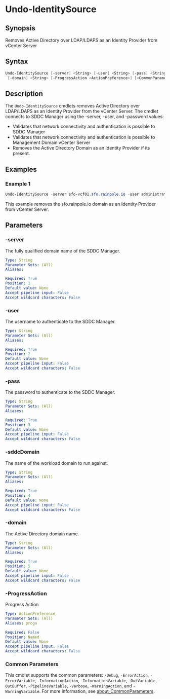 # Undo-IdentitySource

## Synopsis

Removes Active Directory over LDAP/LDAPS as an Identity Provider from vCenter Server

## Syntax

```powershell
Undo-IdentitySource [-server] <String> [-user] <String> [-pass] <String> [-sddcDomain] <String>
 [-domain] <String> [-ProgressAction <ActionPreference>] [<CommonParameters>]
```

## Description

The `Undo-IdentitySource` cmdlets removes Active Directory over LDAP/LDAPS as an Identity Provider from the
vCenter Server.
The cmdlet connects to SDDC Manager using the -server, -user, and -password values:

- Validates that network connectivity and authentication is possible to SDDC Manager
- Validates that network connectivity and authentication is possible to Management Domain vCenter Server
- Removes the Active Directory Domain as an Identity Provider if its present.

## Examples

### Example 1

```powershell
Undo-IdentitySource -server sfo-vcf01.sfo.rainpole.io -user administrator@vsphere.local -pass VMw@re1! -sddcDomain sfo-m01 -domain sfo.rainpole.io
```

This example removes the sfo.rainpole.io domain as an Identity Provider from vCenter Server.

## Parameters

### -server

The fully qualified domain name of the SDDC Manager.

```yaml
Type: String
Parameter Sets: (All)
Aliases:

Required: True
Position: 1
Default value: None
Accept pipeline input: False
Accept wildcard characters: False
```

### -user

The username to authenticate to the SDDC Manager.

```yaml
Type: String
Parameter Sets: (All)
Aliases:

Required: True
Position: 2
Default value: None
Accept pipeline input: False
Accept wildcard characters: False
```

### -pass

The password to authenticate to the SDDC Manager.

```yaml
Type: String
Parameter Sets: (All)
Aliases:

Required: True
Position: 3
Default value: None
Accept pipeline input: False
Accept wildcard characters: False
```

### -sddcDomain

The name of the workload domain to run against.

```yaml
Type: String
Parameter Sets: (All)
Aliases:

Required: True
Position: 4
Default value: None
Accept pipeline input: False
Accept wildcard characters: False
```

### -domain

The Active Directory domain name.

```yaml
Type: String
Parameter Sets: (All)
Aliases:

Required: True
Position: 5
Default value: None
Accept pipeline input: False
Accept wildcard characters: False
```

### -ProgressAction

Progress Action

```yaml
Type: ActionPreference
Parameter Sets: (All)
Aliases: proga

Required: False
Position: Named
Default value: None
Accept pipeline input: False
Accept wildcard characters: False
```

### Common Parameters

This cmdlet supports the common parameters: `-Debug`, `-ErrorAction`, `-ErrorVariable`, `-InformationAction`, `-InformationVariable`, `-OutVariable`, `-OutBuffer`, `-PipelineVariable`, `-Verbose`, `-WarningAction`, and `-WarningVariable`. For more information, see [about_CommonParameters](http://go.microsoft.com/fwlink/?LinkID=113216).
